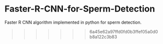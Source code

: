 # Faster-R-CNN-for-Sperm-Detection
Faster R CNN algorithm implemented in python for sperm detection. 
>>>>>>> 6a45e62a97ffd0fd0b3ffef05a0d0b8a122c3b83
